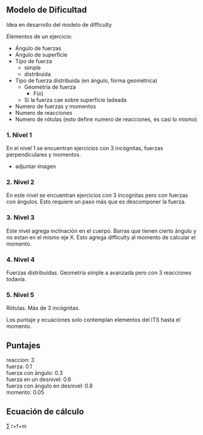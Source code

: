 

## Modelo de Dificultad


Idea en desarrollo del modelo de difficulty

Elementos de un ejercicio:

- Ángulo de fuerzas
- Ángulo de superficie
- Tipo de fuerza 
    - simple
    - distribuida
- Tipo de fuerza distribuida (en ángulo, forma geométrica)
    - Geometría de fuerza
        - F(x)
    - Si la fuerza cae sobre superficie ladeada
- Numero de fuerzas y momentos
- Numero de reacciones
- Numero de rótulas (esto define numero de reacciones, es casi lo mismo)



### 1. Nivel 1

En el nivel 1 se encuentran ejercicios con 3 incógnitas, fuerzas perpendiculares y momentos.

- adjuntar imagen

### 2. Nivel 2

En este nivel se encuentran ejercicios con 3 incognitas pero con fuerzas con ángulos. Esto requiere un paso más que es descomponer la fuerza.

### 3. Nivel 3

Este nivel agrega inclinación en el cuerpo. Barras que tienen cierto ángulo y no estan en el mismo eje X. Esto agrega difficulty al momento de calcular el momento.

### 4. Nivel 4

Fuerzas distribuidas. Geometría simple a avanzada pero con 3 reacciones todavía.

### 5. Nivel 5

Rótulas. Más de 3 incógnitas.


Los puntaje y ecuaciones solo contemplan elementos del ITS hasta el momento.


## Puntajes

reaccion: 3\
fuerza: 0.1\
fuerza con ángulo: 0.3\
fuerza en un desnivel: 0.6\
fuerza con ángulo en desnivel: 0.8\
momento: 0.05

## Ecuación de cálculo

∑ r+f+m

